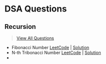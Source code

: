 # DSA Questions

## Recursion

> [View All Questions](./Recursion)

- Fibonacci Number [LeetCode](https://leetcode.com/problems/fibonacci-number) | [Solution](./Recursion/01%20Fibonacci/)
- N-th Tribonacci Number [LeetCode](https://leetcode.com/problems/n-th-tribonacci-number) | [Solution](./Recursion/02%20Nth%20Tribonacci/)
-
